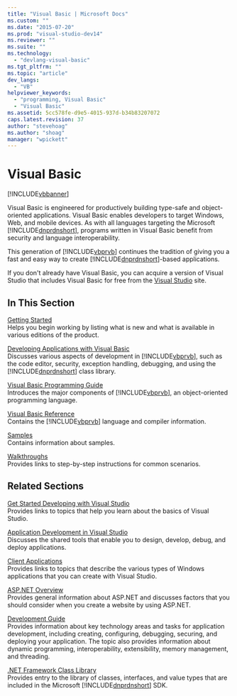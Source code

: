 ```yaml
---
title: "Visual Basic | Microsoft Docs"
ms.custom: ""
ms.date: "2015-07-20"
ms.prod: "visual-studio-dev14"
ms.reviewer: ""
ms.suite: ""
ms.technology: 
  - "devlang-visual-basic"
ms.tgt_pltfrm: ""
ms.topic: "article"
dev_langs: 
  - "VB"
helpviewer_keywords: 
  - "programming, Visual Basic"
  - "Visual Basic"
ms.assetid: 5cc578fe-d9e5-4015-937d-b34b83207072
caps.latest.revision: 37
author: "stevehoag"
ms.author: "shoag"
manager: "wpickett"
---
```

# Visual Basic
[!INCLUDE[vbbanner](../includes/vbbanner.md)]

Visual Basic is engineered for productively building type-safe and object-oriented applications. Visual Basic enables developers to target Windows, Web, and mobile devices. As with all languages targeting the Microsoft [!INCLUDE[dnprdnshort](../includes/dnprdnshort-md.md)], programs written in Visual Basic benefit from security and language interoperability.  
  
 This generation of [!INCLUDE[vbprvb](../includes/vbprvb-md.md)] continues the tradition of giving you a fast and easy way to create [!INCLUDE[dnprdnshort](../includes/dnprdnshort-md.md)]-based applications.  
  
 If you don't already have Visual Basic, you can acquire a version of Visual Studio that includes Visual Basic for free from the [Visual Studio](https://www.visualstudio.com/products/free-developer-offers-vs) site.  
  
## In This Section  
 [Getting Started](../visual-basic/getting-started/index.md)  
 Helps you begin working by listing what is new and what is available in various editions of the product.  
  
 [Developing Applications with Visual Basic](../visual-basic/developing-apps/index.md)  
 Discusses various aspects of development in [!INCLUDE[vbprvb](../includes/vbprvb-md.md)], such as the code editor, security, exception handling, debugging, and using the [!INCLUDE[dnprdnshort](../includes/dnprdnshort-md.md)] class library.  
  
 [Visual Basic Programming Guide](../visual-basic/programming-guide/index.md)  
 Introduces the major components of [!INCLUDE[vbprvb](../includes/vbprvb-md.md)], an object-oriented programming language.  
  
 [Visual Basic Reference](../visual-basic/reference/index.md)  
 Contains the [!INCLUDE[vbprvb](../includes/vbprvb-md.md)] language and compiler information.  
  
 [Samples](../visual-basic/sample-applications.md)  
 Contains information about samples.  
  
 [Walkthroughs](../visual-basic/walkthroughs.md)  
 Provides links to step-by-step instructions for common scenarios.  
  
## Related Sections  
 [Get Started Developing with Visual Studio](/visual-studio/ide/get-started-developing-with-visual-studio)  
 Provides links to topics that help you learn about the basics of Visual Studio.  
  
 [Application Development in Visual Studio](http://msdn.microsoft.com/en-us/97490c1b-a247-41fb-8f2c-bc4c201eff68)  
 Discusses the shared tools that enable you to design, develop, debug, and deploy applications.  
  
 [Client Applications](../Topic/Developing%20Client%20Applications%20with%20the%20.NET%20Framework.md)  
 Provides links to topics that describe the various types of Windows applications that you can create with Visual Studio.  
  
 [ASP.NET Overview](../Topic/ASP.NET%20Overview.md)  
 Provides general information about ASP.NET and discusses factors that you should consider when you create a website by using ASP.NET.  
  
 [Development Guide](../Topic/.NET%20Framework%20Development%20Guide.md)  
 Provides information about key technology areas and tasks for application development, including creating, configuring, debugging, securing, and deploying your application. The topic also provides information about dynamic programming, interoperability, extensibility, memory management, and threading.  
  
 [.NET Framework Class Library](http://go.microsoft.com/fwlink/?LinkID=227195)  
 Provides entry to the library of classes, interfaces, and value types that are included in the Microsoft [!INCLUDE[dnprdnshort](../includes/dnprdnshort-md.md)] SDK.